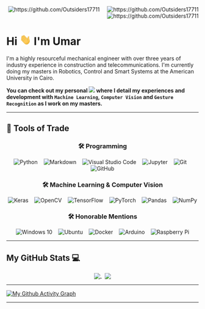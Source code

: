 
<p align="right">
<img src="https://badges.pufler.dev/years/Outsiders17711/?style=for-the-badge&logo=github" alt="https://github.com/Outsiders17711" />
&nbsp;&nbsp;&nbsp;
<img src="https://badges.pufler.dev/repos/Outsiders17711/?style=for-the-badge&logo=github" alt="https://github.com/Outsiders17711" />
&nbsp;&nbsp;&nbsp;
<img src="https://badges.pufler.dev/commits/all/Outsiders17711?style=for-the-badge&logo=github" alt="https://github.com/Outsiders17711" />
</p>


# Hi <img src="https://raw.githubusercontent.com/ABSphreak/ABSphreak/master/gifs/Hi.gif" width="30px"> I'm Umar


I'm a highly resourceful mechanical engineer with over three years of industry experience in construction and telecommunications. I'm currently doing my masters in Robotics, Control and Smart Systems at the American University in Cairo.

**You can check out my personal [![](https://img.shields.io/static/v1?label=GitHub%20Pages&message=Blog&labelColor=2f363d&color=blue&style=for-the-badge&logo=github)](https://outsiders17711.github.io/Mein.Platz/) where I detail my experiences and development with `Machine Learning`, `Computer Vision` and `Gesture Recognition` as I work on my masters.**

<hr>

<h2 align="left"> 🔭 Tools of Trade</h2>

<h3 align="center"> 🛠 Programming</h3>
<p align="center">
    <img alt="Python" src="https://img.shields.io/badge/python-%2314354C.svg?style=for-the-badge&logo=python&logoColor=white"/>&nbsp;&nbsp;&nbsp;
    <img alt="Markdown" src="https://img.shields.io/badge/markdown-%23000000.svg?style=for-the-badge&logo=markdown&logoColor=white"/>&nbsp;&nbsp;&nbsp;
    <img alt="Visual Studio Code" src="https://img.shields.io/badge/VisualStudioCode-0078d7.svg?style=for-the-badge&logo=visual-studio-code&logoColor=white"/>&nbsp;&nbsp;&nbsp;
    <img alt="Jupyter" src="https://img.shields.io/badge/Jupyter-%23F37626.svg?style=for-the-badge&logo=Jupyter&logoColor=white" />&nbsp;&nbsp;&nbsp;
    <img alt="Git" src="https://img.shields.io/badge/git-%23F05033.svg?style=for-the-badge&logo=git&logoColor=white"/>&nbsp;&nbsp;&nbsp;
    <img alt="GitHub" src="https://img.shields.io/badge/github-%23121011.svg?style=for-the-badge&logo=github&logoColor=white"/>
</p>

<h3 align="center"> 🛠 Machine Learning & Computer Vision</h3>
<p align="center">
    <img alt="Keras" src="https://img.shields.io/badge/Keras-%23D00000.svg?style=for-the-badge&logo=Keras&logoColor=white"/>&nbsp;&nbsp;&nbsp;
    <img alt="OpenCV" src="https://img.shields.io/badge/opencv-%23white.svg?style=for-the-badge&logo=opencv&logoColor=white"/>&nbsp;&nbsp;&nbsp;
    <img alt="TensorFlow" src="https://img.shields.io/badge/TensorFlow-%23FF6F00.svg?style=for-the-badge&logo=TensorFlow&logoColor=white" />&nbsp;&nbsp;&nbsp;
    <img alt="PyTorch" src="https://img.shields.io/badge/PyTorch-%23EE4C2C.svg?style=for-the-badge&logo=PyTorch&logoColor=white" />&nbsp;&nbsp;&nbsp;
    <img alt="Pandas" src="https://img.shields.io/badge/pandas-%23150458.svg?style=for-the-badge&logo=pandas&logoColor=white" />&nbsp;&nbsp;&nbsp;
    <img alt="NumPy" src="https://img.shields.io/badge/numpy-%23013243.svg?style=for-the-badge&logo=numpy&logoColor=white" />
</p>

<h3 align="center"> 🛠 Honorable Mentions</h3>
<p align="center">
    <img alt="Windows 10" src="https://img.shields.io/badge/Windows-0078D6?style=for-the-badge&logo=windows&logoColor=white" />&nbsp;&nbsp;&nbsp;
    <img alt="Ubuntu" src="https://img.shields.io/badge/Ubuntu-E95420?style=for-the-badge&logo=ubuntu&logoColor=white" />&nbsp;&nbsp;&nbsp;
    <img alt="Docker" src="https://img.shields.io/badge/docker-%230db7ed.svg?style=for-the-badge&logo=docker&logoColor=white"/>&nbsp;&nbsp;&nbsp;
    <img alt="Arduino" src="https://img.shields.io/badge/-Arduino-00979D?style=for-the-badge&logo=Arduino&logoColor=white"/>&nbsp;&nbsp;&nbsp;
    <img alt="Raspberry Pi" src="https://img.shields.io/badge/-RaspberryPi-C51A4A?style=for-the-badge&logo=Raspberry-Pi"/>
</p>

<hr>

## My GitHub Stats 💻

<div align="center">
<a href="https://github.com/Outsiders17711">
  <img align="center" src="https://github-readme-stats.vercel.app/api?username=Outsiders17711&theme=dark&show_icons=true" />
</a>
&nbsp;
<a href="https://github.com/Outsiders17711">
  <img align="center" src="https://github-readme-stats.vercel.app/api/top-langs/?username=Outsiders17711&l&hide=shell,css,javascript,smarty,ruby,makefile,dockerfile&theme=dracula&show_icons=true" />
</a>
</div>

<hr>

[![My Github Activity Graph](https://activity-graph.herokuapp.com/graph?username=Outsiders17711&theme=github)](https://github.com/Outsiders17711)

<hr>
